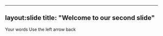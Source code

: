 --------
layout:slide
title: "Welcome to our second slide"
--------
Your words 
Use the left arrow back

